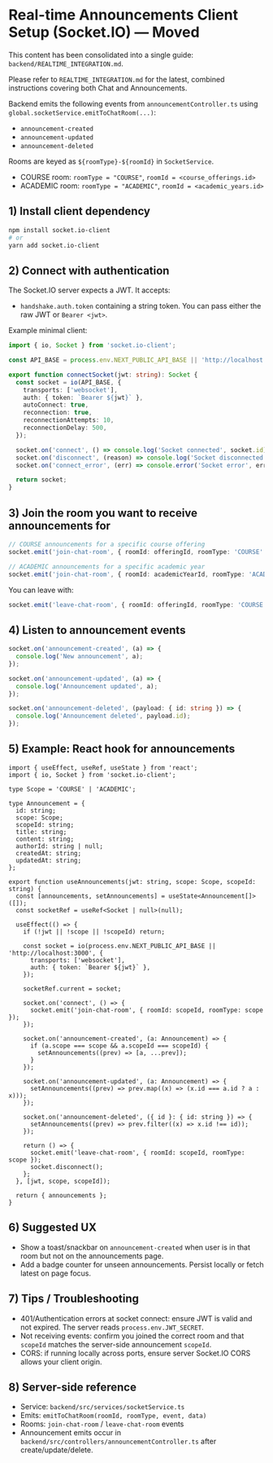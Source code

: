 # Real-time Announcements Client Setup (Socket.IO) — Moved

This content has been consolidated into a single guide: `backend/REALTIME_INTEGRATION.md`.

Please refer to `REALTIME_INTEGRATION.md` for the latest, combined instructions covering both Chat and Announcements.

Backend emits the following events from `announcementController.ts` using `global.socketService.emitToChatRoom(...)`:
- `announcement-created`
- `announcement-updated`
- `announcement-deleted`

Rooms are keyed as `${roomType}-${roomId}` in `SocketService`.
- COURSE room: `roomType = "COURSE"`, `roomId = <course_offerings.id>`
- ACADEMIC room: `roomType = "ACADEMIC"`, `roomId = <academic_years.id>`

## 1) Install client dependency

```bash
npm install socket.io-client
# or
yarn add socket.io-client
```

## 2) Connect with authentication

The Socket.IO server expects a JWT. It accepts:
- `handshake.auth.token` containing a string token. You can pass either the raw JWT or `Bearer <jwt>`.

Example minimal client:

```ts
import { io, Socket } from 'socket.io-client';

const API_BASE = process.env.NEXT_PUBLIC_API_BASE || 'http://localhost:3000';

export function connectSocket(jwt: string): Socket {
  const socket = io(API_BASE, {
    transports: ['websocket'],
    auth: { token: `Bearer ${jwt}` },
    autoConnect: true,
    reconnection: true,
    reconnectionAttempts: 10,
    reconnectionDelay: 500,
  });

  socket.on('connect', () => console.log('Socket connected', socket.id));
  socket.on('disconnect', (reason) => console.log('Socket disconnected', reason));
  socket.on('connect_error', (err) => console.error('Socket error', err.message));

  return socket;
}
```

## 3) Join the room you want to receive announcements for

```ts
// COURSE announcements for a specific course offering
socket.emit('join-chat-room', { roomId: offeringId, roomType: 'COURSE' });

// ACADEMIC announcements for a specific academic year
socket.emit('join-chat-room', { roomId: academicYearId, roomType: 'ACADEMIC' });
```

You can leave with:
```ts
socket.emit('leave-chat-room', { roomId: offeringId, roomType: 'COURSE' });
```

## 4) Listen to announcement events

```ts
socket.on('announcement-created', (a) => {
  console.log('New announcement', a);
});

socket.on('announcement-updated', (a) => {
  console.log('Announcement updated', a);
});

socket.on('announcement-deleted', (payload: { id: string }) => {
  console.log('Announcement deleted', payload.id);
});
```

## 5) Example: React hook for announcements

```tsx
import { useEffect, useRef, useState } from 'react';
import { io, Socket } from 'socket.io-client';

type Scope = 'COURSE' | 'ACADEMIC';

type Announcement = {
  id: string;
  scope: Scope;
  scopeId: string;
  title: string;
  content: string;
  authorId: string | null;
  createdAt: string;
  updatedAt: string;
};

export function useAnnouncements(jwt: string, scope: Scope, scopeId: string) {
  const [announcements, setAnnouncements] = useState<Announcement[]>([]);
  const socketRef = useRef<Socket | null>(null);

  useEffect(() => {
    if (!jwt || !scope || !scopeId) return;

    const socket = io(process.env.NEXT_PUBLIC_API_BASE || 'http://localhost:3000', {
      transports: ['websocket'],
      auth: { token: `Bearer ${jwt}` },
    });

    socketRef.current = socket;

    socket.on('connect', () => {
      socket.emit('join-chat-room', { roomId: scopeId, roomType: scope });
    });

    socket.on('announcement-created', (a: Announcement) => {
      if (a.scope === scope && a.scopeId === scopeId) {
        setAnnouncements((prev) => [a, ...prev]);
      }
    });

    socket.on('announcement-updated', (a: Announcement) => {
      setAnnouncements((prev) => prev.map((x) => (x.id === a.id ? a : x)));
    });

    socket.on('announcement-deleted', ({ id }: { id: string }) => {
      setAnnouncements((prev) => prev.filter((x) => x.id !== id));
    });

    return () => {
      socket.emit('leave-chat-room', { roomId: scopeId, roomType: scope });
      socket.disconnect();
    };
  }, [jwt, scope, scopeId]);

  return { announcements };
}
```

## 6) Suggested UX

- Show a toast/snackbar on `announcement-created` when user is in that room but not on the announcements page.
- Add a badge counter for unseen announcements. Persist locally or fetch latest on page focus.

## 7) Tips / Troubleshooting

- 401/Authentication errors at socket connect: ensure JWT is valid and not expired. The server reads `process.env.JWT_SECRET`.
- Not receiving events: confirm you joined the correct room and that `scopeId` matches the server-side announcement `scopeId`.
- CORS: if running locally across ports, ensure server Socket.IO CORS allows your client origin.

## 8) Server-side reference

- Service: `backend/src/services/socketService.ts`
- Emits: `emitToChatRoom(roomId, roomType, event, data)`
- Rooms: `join-chat-room` / `leave-chat-room` events
- Announcement emits occur in `backend/src/controllers/announcementController.ts` after create/update/delete.
